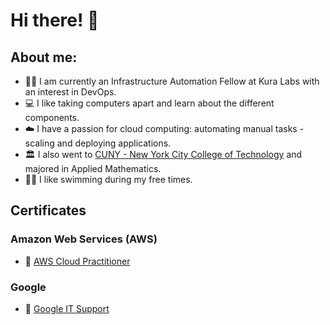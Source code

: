 # Hi there! 👋

## About me:

- :student:  I am currently an Infrastructure Automation Fellow at Kura Labs with an interest in DevOps.
- :computer: I like taking computers apart and learn about the different components.
- :cloud: I have a passion for cloud computing: automating manual tasks - scaling and deploying applications.
- :classical_building: I also went to [CUNY - New York City College of Technology](http://www.citytech.cuny.edu/mathematics/) and majored in Applied Mathematics.
- :swimming_man: I like swimming during my free times.


## Certificates

### Amazon Web Services (AWS)

* 🥇 [AWS Cloud Practitioner](https://github.com/ibrahima1289/kura-labs-academy/blob/main/certifications/aws-ccp/AWS%20Certified%20Cloud%20Practitioner%20certificate.pdf)

### Google

* 🥇 [Google IT Support](https://github.com/ibrahima1289/kura-labs-academy/blob/main/certifications/google-IT-support/Google%20IT%20Support.pdf)
